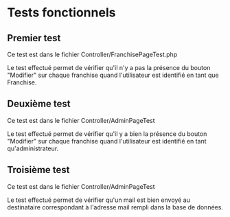 # Tests fonctionnels

## Premier test

Ce test est dans le fichier Controller/FranchisePageTest.php

Le test effectué permet de vérifier qu'il n'y a pas la présence du bouton "Modifier" sur chaque franchise quand
l'utilisateur est identifié en tant que Franchise.

## Deuxième test

Ce test est dans le fichier Controller/AdminPageTest

Le test effectué permet de vérifier qu'il y a bien la présence du bouton "Modifier" sur chaque franchise quand
l'utilisateur est identifié en tant qu'administrateur.

## Troisième test

Ce test est dans le fichier Controller/AdminPageTest

Le test effectué permet de vérifier qu'un mail est bien envoyé au destinataire correspondant à l'adresse mail rempli
dans la base de données.